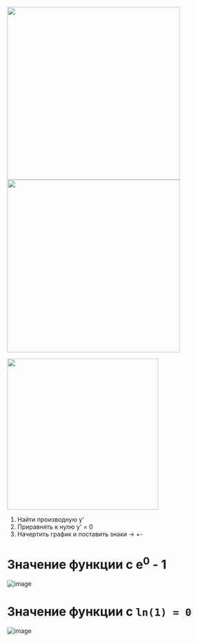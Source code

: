<img src="https://user-images.githubusercontent.com/97444278/149924078-b68927b8-145c-4d6d-bc8b-575b64cae6dc.png" width="400"><img src="https://user-images.githubusercontent.com/97444278/149924135-205a293c-590e-444b-b248-362acefd2ccf.png" width="400">

<img src="https://user-images.githubusercontent.com/97444278/149924013-a9157f08-0239-4722-8ec0-3ce8bad4d63d.png" width="350">

1) Найти производную y'
2) Приравнять к нулю y' = 0
3) Начертить график и поставить знаки -> +-

# Значение функции с е<sup>0</sup> - 1
![image](https://user-images.githubusercontent.com/70198995/166226658-a8768e8c-2c48-41f9-9ad2-ef31a42c9ff8.png)

# Значение функции с `ln(1) = 0`
![image](https://user-images.githubusercontent.com/70198995/166227820-6eceb847-1e1f-4576-8831-be1b01f2378e.png)
